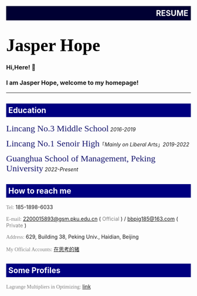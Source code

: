 <div style="background-color: #000033;width: 100%;">
	<h2 style="color: white;text-align: right;padding: 7px;">RESUME</h2>
</div>

# <font color="black" size=10 face="calibri">Jasper Hope</font>
### Hi,Here! 🥰
### I am Jasper Hope, welcome to my homepage!
  ---
<div style="background-color: #000080;width: 100%;">
	<h2 style="color: white;text-align: left;padding: 6px;">Education</h2>
</div>

  <font color="midnightblue" size=5 face="calibri">Lincang No.3 Middle School</font> *2016-2019*
  
  <font color="midnightblue" size=5 face="calibri">Lincang No.1 Senoir High</font>「*Mainly on Liberal Arts*」*2019-2022*
  
  <font color="midnightblue" size=5 face="calibri">Guanghua School of Management, Peking University</font> *2022-Present*
  
<div style="background-color: #000080;width: 100%;">
	<h2 style="color: white;text-align: left;padding: 6px;">How to reach me</h2>
</div>

  <font color="gray" face="calibri">Tel:</font> 185-1898-6033
  
  <font color="gray" face="calibri">E-mail:</font> 2200015893@gsm.pku.edu.cn ( <font color="gray">Official</font> ) / bbpig185@163.com ( <font color="gray">Private</font> )
  
  <font color="gray" face="calibri">Address:</font> 629, Building 38, Peking Univ., Haidian, Beijing

  <font color="gray" face="calibri">My Official Accounts:</font> [在思考的猪](https://mp.weixin.qq.com/s/Vh5_pRwz_MplRXsA1rHOHA)

<div style="background-color: #000080;width: 100%;">
	<h2 style="color: white;text-align: left;padding: 6px;">Some Profiles</h2>
</div>

<font color="gray" face="calibri">Lagrange Multipliers in Optimizing:</font> [link](jasperhope.github.io/Homepage/Microeconomics.pdf)
